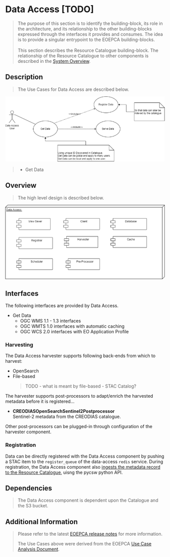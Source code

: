 # Data Access [TODO]

> The purpose of this section is to identify the building-block, its role in the architecture, and its relationship to the other building-blocks expressed through the interfaces it provides and consumes. The idea is to provide a singular entrypoint to the EOEPCA building-blocks.<br><br>
> This section describes the Resource Catalogue building-block. The relationship of the Resource Catalogue to other components is described in the <a href="../../system/overview/">System Overview</a>.



## Description

> The Use Cases for Data Access are described below.

![EOEPCA Resource Catalogue Use Cases](../../img/resources/EOEPCA-Resource-Data-Access-Use-Cases.drawio.png)

> * Get Data 


## Overview

> The high level design is described below.

![EOEPCA Resource Catalogue Use Cases](../../img/resources/EOEPCA-Resource-Data-Access-Deployment-Diagram.drawio.png)


## Interfaces

The following interfaces are provided by Data Access.

* Get Data
    * OGC WMS 1.1 - 1.3 interfaces
    * OGC WMTS 1.0 interfaces with automatic caching
    * OGC WCS 2.0 interfaces with EO Application Profile

### Harvesting

The Data Access harvester supports following back-ends from which to harvest:

* OpenSearch
* File-based<br>
  > TODO - what is meant by file-based - STAC Catalog?

The harvester supports post-processors to adapt/enrich the harvested metadata before it is registered...

* **CREODIASOpenSearchSentinel2Postprocessor**<br>
  Sentinel-2 metadata from the CREODIAS catalogue.

Other post-processors can be plugged-in through configuration of the harvester component.

### Registration

Data can be directly registered with the Data Access component by pushing a STAC item to the `register_queue` of the data-access `redis` service. During registration, the Data Access component also [ingests the metadata record to the Resource Catalogue](catalogue.md#ingestion-interfaces), uisng the pycsw python API.

## Dependencies

> The Data Access component is dependent upon the Catalogue and the S3 bucket.

## Additional Information

> Please refer to the latest <a href="https://github.com/EOEPCA/eoepca/tree/develop/release-notes">EOEPCA release notes</a> for more information. 
> 
> The Use Cases above were derived from the EOEPCA <a href="https://eoepca.github.io">Use Case Analysis Document</a>.
